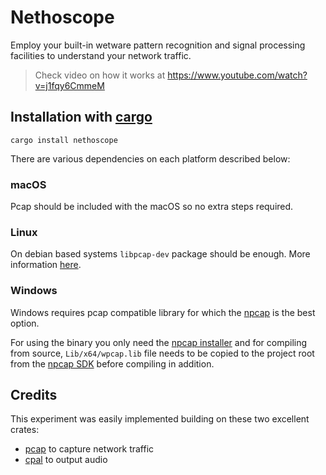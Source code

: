 # Nethoscope

Employ your built-in wetware pattern recognition and signal processing facilities to understand your network traffic.

> Check video on how it works at https://www.youtube.com/watch?v=j1fqy6CmmeM

## Installation with [cargo](https://rustup.rs/)

    cargo install nethoscope

There are various dependencies on each platform described below:

### macOS

Pcap should be included with the macOS so no extra steps required.

### Linux

On debian based systems `libpcap-dev` package should be enough. More information [here](https://github.com/ebfull/pcap#linux).

### Windows

Windows requires pcap compatible library for which the [npcap](https://nmap.org/npcap/) is the best option. 

For using the binary you only need the [npcap installer](https://nmap.org/npcap/dist/npcap-1.10.exe) and for compiling from source, `Lib/x64/wpcap.lib` file needs to be copied to the project root from the [npcap SDK](https://nmap.org/npcap/dist/npcap-sdk-1.06.zip) before compiling in addition.

## Credits

This experiment was easily implemented building on these two excellent crates:

- [pcap](https://github.com/ebfull/pcap) to capture network traffic
- [cpal](https://github.com/RustAudio/cpal) to output audio

